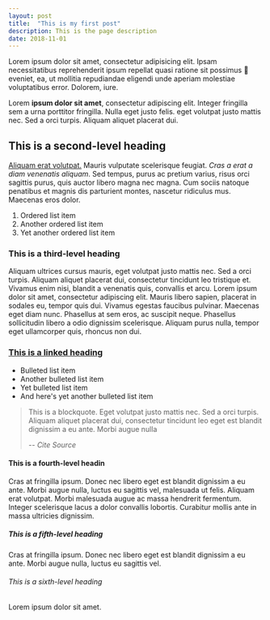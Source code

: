 ```yaml
---
layout: post
title:  "This is my first post"
description: This is the page description
date: 2018-11-01
---
```


Lorem ipsum dolor sit amet, consectetur adipisicing elit. Ipsam necessitatibus reprehenderit ipsum repellat quasi ratione sit possimus 🙂 eveniet, ea, ut mollitia repudiandae eligendi unde aperiam molestiae voluptatibus error. Dolorem, iure.

Lorem **ipsum dolor sit amet**, consectetur adipiscing elit. Integer fringilla sem a urna porttitor fringilla. Nulla eget justo felis. eget volutpat justo mattis nec. Sed a orci turpis. Aliquam aliquet placerat dui.

## This is a second-level heading
[Aliquam erat volutpat.](#) Mauris vulputate scelerisque feugiat. *Cras a erat a diam venenatis aliquam*. Sed tempus, purus ac pretium varius, risus orci sagittis purus, quis auctor libero magna nec magna. Cum sociis natoque penatibus et magnis dis parturient montes, nascetur ridiculus mus. Maecenas eros dolor.

1. Ordered list item
2. Another ordered list item
3. Yet another ordered list item


### This is a third-level heading
Aliquam ultrices cursus mauris, eget volutpat justo mattis nec. Sed a orci turpis. Aliquam aliquet placerat dui, consectetur tincidunt leo tristique et. Vivamus enim nisi, blandit a venenatis quis, convallis et arcu. Lorem ipsum dolor sit amet, consectetur adipiscing elit. Mauris libero sapien, placerat in sodales eu, tempor quis dui. Vivamus egestas faucibus pulvinar. Maecenas eget diam nunc. Phasellus at sem eros, ac suscipit neque. Phasellus sollicitudin libero a odio dignissim scelerisque. Aliquam purus nulla, tempor eget ullamcorper quis, rhoncus non dui.

### [This is a linked heading]((#))</h3>

- Bulleted list item
- Another bulleted list item
- Yet bulleted list item
- And here's yet another bulleted list item

> This is a blockquote. Eget volutpat justo mattis nec. Sed a orci turpis. Aliquam aliquet placerat dui, consectetur tincidunt leo eget est blandit dignissim a eu ante. Morbi augue nulla 
>
> -- <cite>Cite Source</cite>

#### This is a fourth-level headin
Cras at fringilla ipsum. Donec nec libero eget est blandit dignissim a eu ante. Morbi augue nulla, luctus eu sagittis vel, malesuada ut felis. Aliquam erat volutpat. Morbi malesuada augue ac massa hendrerit fermentum. Integer scelerisque lacus a dolor convallis lobortis. Curabitur mollis ante in massa ultricies dignissim.</p>

##### This is a fifth-level heading
Cras at fringilla ipsum. Donec nec libero eget est blandit dignissim a eu ante. Morbi augue nulla, luctus eu sagittis vel.

###### This is a sixth-level heading
Lorem ipsum dolor sit amet.
